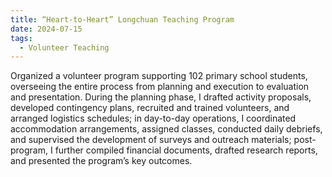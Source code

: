 ```yaml
---
title: “Heart-to-Heart” Longchuan Teaching Program
date: 2024-07-15
tags:
  - Volunteer Teaching
---
```


Organized a volunteer program supporting 102 primary school students, overseeing the entire process from planning and execution to evaluation and presentation. During the planning phase, I drafted activity proposals, developed contingency plans, recruited and trained volunteers, and arranged logistics schedules; in day-to-day operations, I coordinated accommodation arrangements, assigned classes, conducted daily debriefs, and supervised the development of surveys and outreach materials; post-program, I further compiled financial documents, drafted research reports, and presented the program’s key outcomes.

<!--more-->
